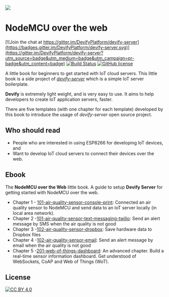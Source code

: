 ![](http://res.cloudinary.com/jollen/image/upload/h_110/v1455862763/devify-logo_rh63vl.png)

# NodeMCU over the web

[![Join the chat at https://gitter.im/DevifyPlatform/devify-server](https://badges.gitter.im/DevifyPlatform/devify-server.svg)](https://gitter.im/DevifyPlatform/devify-server?utm_source=badge&utm_medium=badge&utm_campaign=pr-badge&utm_content=badge)
[![Build Status](https://travis-ci.org/DevifyPlatform/devify-server.svg?branch=master)](https://travis-ci.org/DevifyPlatform/devify-server)
[![GitHub license](https://img.shields.io/github/license/DevifyPlatform/devify-server.svg)](https://github.com/DevifyPlatform/devify-server)

A little book for beginners to get started with IoT cloud servers. This little book is a side project of [*devify-server*](https://github.com/DevifyPlatform/devify-server) which is a simple IoT server boilerplate.

**Devify** is extremely light weight, and is very easy to use. It aims to help developers to create IoT application servers, faster.

There are five templates (with one chapter for each template) developed by this book to introduce the usage of *devify-server* open source project.

## Who should read

* People who are interested in using ESP8266 for developing IoT devices, and
* Want to develop IoT cloud servers to connect their devices over the web.

## Ebook

The **NodeMCU over the Web** little book. A guide to setup **Devify Server** for getting started with NodeMCU over the web.

* Chapter 1 - [101-air-quality-sensor-console-print](101-air-quality-sensor-console-print): Connected an air quality sensor to NodeMCU and send data to an IoT server locally (in local area network).
* Chapter 2 -[101-air-quality-sensor-text-messaging-twilio](101-air-quality-sensor-text-messaging-twilio): Send an alert message by SMS when the air quality is not good
* Chapter 3 -[102-air-quality-sensor-dropbox](102-air-quality-sensor-dropbox): Save hardware data to Dropbox files
* Chapter 4 -[102-air-quality-sensor-email](102-air-quality-sensor-email): Send an alert message by email when the air quality is not good
* Chapter 5 -[201-web-of-things-dashboard](201-web-of-things-dashboard): An advanced chapter. Build a real-time sensor information dashboard. Get understood of WebSockets, CoAP and Web of Things (WoT).

## License

<a rel="license" href="http://creativecommons.org/licenses/by/4.0/"><img alt="CC BY 4.0" style="border-width:0" src="https://i.creativecommons.org/l/by/4.0/88x31.png" /></a>
